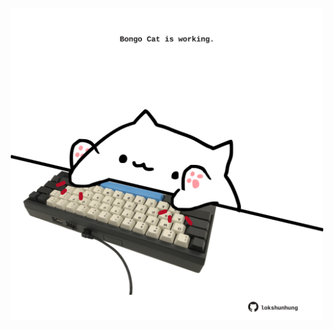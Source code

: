 <!-- built at 26/02/2024, 05:00:51 UTC -->
<p align="center">
  <img width="500" height="500" src="./ReadmeImage.svg">
</p>
